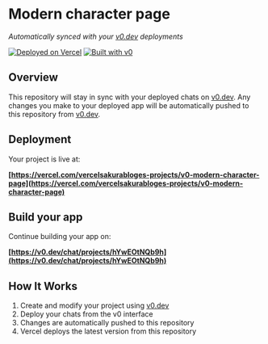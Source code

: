 # Modern character page

*Automatically synced with your [v0.dev](https://v0.dev) deployments*

[![Deployed on Vercel](https://img.shields.io/badge/Deployed%20on-Vercel-black?style=for-the-badge&logo=vercel)](https://vercel.com/vercelsakurabloges-projects/v0-modern-character-page)
[![Built with v0](https://img.shields.io/badge/Built%20with-v0.dev-black?style=for-the-badge)](https://v0.dev/chat/projects/hYwEOtNQb9h)

## Overview

This repository will stay in sync with your deployed chats on [v0.dev](https://v0.dev).
Any changes you make to your deployed app will be automatically pushed to this repository from [v0.dev](https://v0.dev).

## Deployment

Your project is live at:

**[https://vercel.com/vercelsakurabloges-projects/v0-modern-character-page](https://vercel.com/vercelsakurabloges-projects/v0-modern-character-page)**

## Build your app

Continue building your app on:

**[https://v0.dev/chat/projects/hYwEOtNQb9h](https://v0.dev/chat/projects/hYwEOtNQb9h)**

## How It Works

1. Create and modify your project using [v0.dev](https://v0.dev)
2. Deploy your chats from the v0 interface
3. Changes are automatically pushed to this repository
4. Vercel deploys the latest version from this repository
